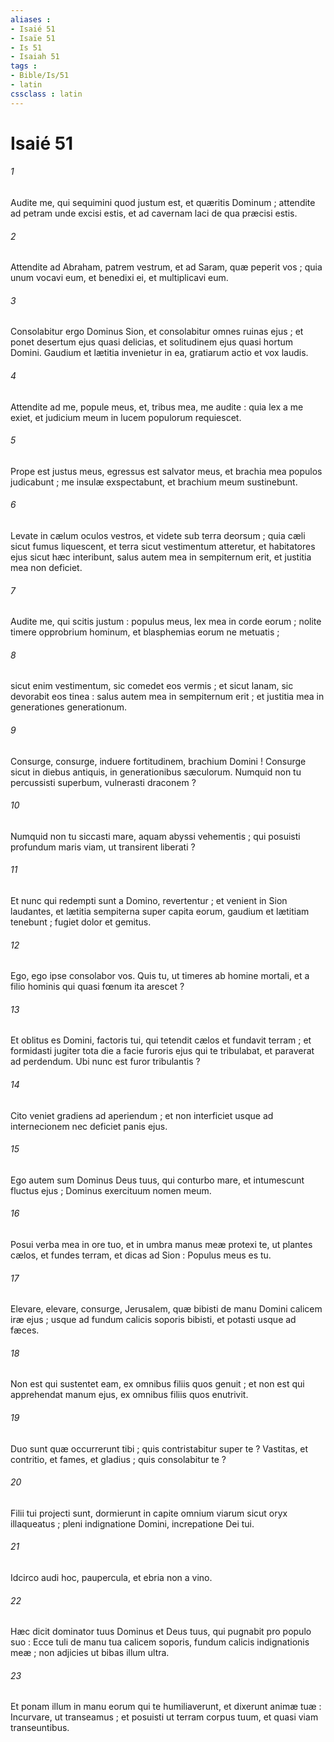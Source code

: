 ```yaml
---
aliases : 
- Isaié 51
- Isaïe 51
- Is 51
- Isaiah 51
tags : 
- Bible/Is/51
- latin
cssclass : latin
---
```


# Isaié 51

###### 1
Audite me, qui sequimini quod justum est, et quæritis Dominum ; attendite ad petram unde excisi estis, et ad cavernam laci de qua præcisi estis.
###### 2
Attendite ad Abraham, patrem vestrum, et ad Saram, quæ peperit vos ; quia unum vocavi eum, et benedixi ei, et multiplicavi eum.
###### 3
Consolabitur ergo Dominus Sion, et consolabitur omnes ruinas ejus ; et ponet desertum ejus quasi delicias, et solitudinem ejus quasi hortum Domini. Gaudium et lætitia invenietur in ea, gratiarum actio et vox laudis.
###### 4
Attendite ad me, popule meus, et, tribus mea, me audite : quia lex a me exiet, et judicium meum in lucem populorum requiescet.
###### 5
Prope est justus meus, egressus est salvator meus, et brachia mea populos judicabunt ; me insulæ exspectabunt, et brachium meum sustinebunt.
###### 6
Levate in cælum oculos vestros, et videte sub terra deorsum ; quia cæli sicut fumus liquescent, et terra sicut vestimentum atteretur, et habitatores ejus sicut hæc interibunt, salus autem mea in sempiternum erit, et justitia mea non deficiet.
###### 7
Audite me, qui scitis justum : populus meus, lex mea in corde eorum ; nolite timere opprobrium hominum, et blasphemias eorum ne metuatis ;
###### 8
sicut enim vestimentum, sic comedet eos vermis ; et sicut lanam, sic devorabit eos tinea : salus autem mea in sempiternum erit ; et justitia mea in generationes generationum.
###### 9
Consurge, consurge, induere fortitudinem, brachium Domini ! Consurge sicut in diebus antiquis, in generationibus sæculorum. Numquid non tu percussisti superbum, vulnerasti draconem ?
###### 10
Numquid non tu siccasti mare, aquam abyssi vehementis ; qui posuisti profundum maris viam, ut transirent liberati ?
###### 11
Et nunc qui redempti sunt a Domino, revertentur ; et venient in Sion laudantes, et lætitia sempiterna super capita eorum, gaudium et lætitiam tenebunt ; fugiet dolor et gemitus.
###### 12
Ego, ego ipse consolabor vos. Quis tu, ut timeres ab homine mortali, et a filio hominis qui quasi fœnum ita arescet ?
###### 13
Et oblitus es Domini, factoris tui, qui tetendit cælos et fundavit terram ; et formidasti jugiter tota die a facie furoris ejus qui te tribulabat, et paraverat ad perdendum. Ubi nunc est furor tribulantis ?
###### 14
Cito veniet gradiens ad aperiendum ; et non interficiet usque ad internecionem nec deficiet panis ejus.
###### 15
Ego autem sum Dominus Deus tuus, qui conturbo mare, et intumescunt fluctus ejus ; Dominus exercituum nomen meum.
###### 16
Posui verba mea in ore tuo, et in umbra manus meæ protexi te, ut plantes cælos, et fundes terram, et dicas ad Sion : Populus meus es tu.
###### 17
Elevare, elevare, consurge, Jerusalem, quæ bibisti de manu Domini calicem iræ ejus ; usque ad fundum calicis soporis bibisti, et potasti usque ad fæces.
###### 18
Non est qui sustentet eam, ex omnibus filiis quos genuit ; et non est qui apprehendat manum ejus, ex omnibus filiis quos enutrivit.
###### 19
Duo sunt quæ occurrerunt tibi ; quis contristabitur super te ? Vastitas, et contritio, et fames, et gladius ; quis consolabitur te ?
###### 20
Filii tui projecti sunt, dormierunt in capite omnium viarum sicut oryx illaqueatus ; pleni indignatione Domini, increpatione Dei tui.
###### 21
Idcirco audi hoc, paupercula, et ebria non a vino.
###### 22
Hæc dicit dominator tuus Dominus et Deus tuus, qui pugnabit pro populo suo : Ecce tuli de manu tua calicem soporis, fundum calicis indignationis meæ ; non adjicies ut bibas illum ultra.
###### 23
Et ponam illum in manu eorum qui te humiliaverunt, et dixerunt animæ tuæ : Incurvare, ut transeamus ; et posuisti ut terram corpus tuum, et quasi viam transeuntibus.
